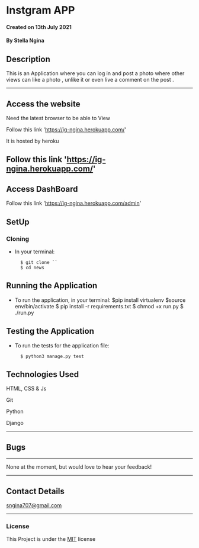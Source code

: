 # Instgram APP

#### Created on 13th July 2021
#### By Stella Ngina

## Description 

This is an Application where you can log in and post a photo where other views can like a photo , unlike it or even 
live a comment on the post .

---

## Access the website
Need the latest browser to be able to View

Follow this link 'https://ig-ngina.herokuapp.com/'

It is hosted by heroku


Follow this link 'https://ig-ngina.herokuapp.com/'
---
## Access DashBoard

Follow this link 'https://ig-ngina.herokuapp.com/admin'


## SetUp
### Cloning

* In your terminal:
        
        $ git clone ``
        $ cd news

## Running the Application

* To run the application, in your terminal:
        $pip install virtualenv
        $source env/bin/activate
        $ pip install -r requirements.txt
        $ chmod +x run.py
        $ ./run.py
        
## Testing the Application

* To run the tests for the application file:

        $ python3 manage.py test
        
## Technologies Used
HTML, CSS & Js

Git

Python



Django

---

## Bugs
---
None at the moment, but would love to hear your feedback!

---

## Contact Details
sngina707@gmail.com
 

---

### License
This Project is under the [MIT](LICENSE) license
